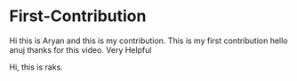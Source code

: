 # First-Contribution
Hi this is Aryan and this is my contribution.
This is my first contribution
hello anuj thanks for this video. Very Helpful

Hi, this is raks.
